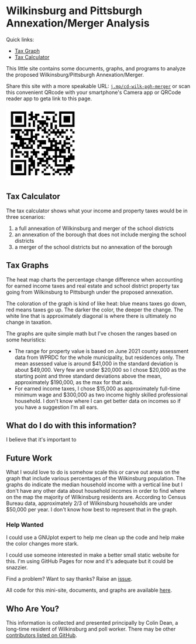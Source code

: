 # Wilkinsburg and Pittsburgh Annexation/Merger Analysis

Quick links:

* [Tax Graph](wilkinsburg_pittsburgh_merger_taxes.svg)
* [Tax Calculator](calculator.html)

This little site contains some documents, graphs, and programs to analyze the proposed Wilkinsburg/Pittsburgh Annexation/Merger.

Share this site with a more speakable URL: [`j.mp/cd-wilk-pgh-merger`](https://bit.ly/cd-wilk-pgh-merger) or scan this convenient QRcode with your smartphone's Camera app or QRCode reader app to geta link to this page.

![QRcode to the link above](bitly-qrcode.png)

## Tax Calculator

The tax calculator shows what your income and property taxes would be in three scenarios: 

1. a full annexation of Wilkinsburg and merger of the school districts
2. an annexation of the borough that does not include merging the school districts
3. a merger of the school districts but no annexation of the borough

## Tax Graphs

The heat map charts the percentage change difference when accounting for earned income taxes and real estate and school district property tax going from Wilkinsburg to Pittsburgh under the proposed annexation. 

The coloration of the graph is kind of like heat: blue means taxes go down, red means taxes go up. The darker the color, the deeper the change. The white line that is approximately diagonal is where there is ultimately no change in taxation.

The graphs are quite simple math but I've chosen the ranges based on some heuristics:

* The range for property value is based on June 2021 county assessment data from WPRDC for the whole municipality, but residences only. The mean assessed value is around $41,000 in the standard deviation is about $49,000. Very few are under $20,000 so I chose $20,000 as the starting point and three standard deviations above the mean, approximately $190,000, as the max for that axis.
* For earned income taxes, I chose $15,000 as approximately full-time minimum wage and $300,000 as two income highly skilled professional household. I don't know where I can get better data on incomes so if you have a suggestion I'm all ears.

## What do I do with this information?

I believe that it's important to 

## Future Work

What I would love to do is somehow scale this or carve out areas on the graph that include various percentages of the Wilkinsburg population.
The graphs do indicate the median household income with a vertical line but I don't have any other data about household incomes in order to find where on the map the majority of Wilkinsburg residents are. According to Census Bureau data, approximately 2/3 of Wilkinsburg households are under $50,000 per year. I don't know how best to represent that in the graph.

### Help Wanted

I could use a GNUplot expert to help me clean up the code and help make the color changes more stark.

I could use someone interested in make a better small static website for this. I'm using GitHub Pages for now and it's adequate but it could be snazzier.

Find a problem? Want to say thanks? Raise an [issue](https://github.com/colindean/wilkinsburg_pittsburgh_merger_analysis/issues/new).

All code for this mini-site, documents, and graphs are available [here](https://github.com/colindean/wilkinsburg_pittsburgh_merger_analysis).

## Who Are You?

This information is collected and presented principally by Colin Dean, a long-time resident of Wilkinsburg and poll worker. There may be other [contributors listed on GitHub](https://github.com/colindean/wilkinsburg_pittsburgh_merger_analysis/graphs/contributors).
